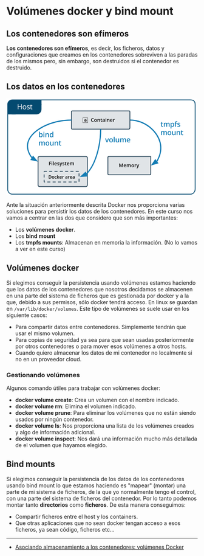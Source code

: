 # Volúmenes docker y bind mount

## Los contenedores son efímeros

**Los contenedores son efímeros**, es decir, los ficheros, datos y configuraciones que creamos en los contenedores sobreviven a las paradas de los mismos pero, sin embargo, son destruidos si el contenedor es destruido. 

## Los datos en los contenedores

![docker](img/types-of-mounts.png)

Ante la situación anteriormente descrita Docker nos proporciona varias soluciones para persistir los datos de los contenedores. En este curso nos vamos a centrar en las dos que considero que son más importantes:

* Los **volúmenes docker**.
* Los **bind mount**
* Los **tmpfs mounts**: Almacenan en memoria la información. (No lo vamos a ver en este curso)

## Volúmenes docker

Si elegimos conseguir la persistencia usando volúmenes estamos haciendo que los datos de los contenedores que nosotros decidamos se almacenen en una parte del sistema de ficheros que es gestionada por docker y a la que, debido a sus permisos, sólo docker tendrá acceso. En linux se guardan en `/var/lib/docker/volumes`. Este tipo de volúmenes se suele usar en los siguiente casos:

* Para compartir datos entre contenedores. Simplemente tendrán que usar el mismo volumen.
* Para copias de seguridad ya sea para que sean usadas posteriormente por otros contenedores o para mover esos volúmenes a otros hosts.
* Cuando quiero almacenar los datos de mi contenedor no localmente si no en un proveedor cloud.

### Gestionando volúmenes

Algunos comando útiles para trabajar con volúmenes docker:

* **docker volume create**: Crea un volumen con el nombre indicado.
* **docker volume rm**: Elimina el volumen indicado.
* **docker volume prune**: Para eliminar los volúmenes que no están siendo usados por ningún contenedor.
* **docker volume ls**: Nos proporciona una lista de los volúmenes creados y algo de información adicional.
* **docker volume inspect**: Nos dará una información mucho más detallada de el volumen que hayamos elegido.

## Bind mounts

Si elegimos conseguir la persistencia de los datos de los contenedores usando bind mount lo que estamos haciendo es "mapear" (montar) una parte de mi sistema de ficheros, de la que yo normalmente tengo el control, con una parte del sistema de ficheros del contenedor. Por lo tanto podemos montar tanto **directorios** como **ficheros**. De esta manera conseguimos:

* Compartir ficheros entre el host y los containers.
* Que otras aplicaciones que no sean docker tengan acceso a esos ficheros, ya sean código, ficheros etc...

---

* [Asociando almacenamiento a los contenedores: volúmenes Docker](asociacion_volumen.md)
